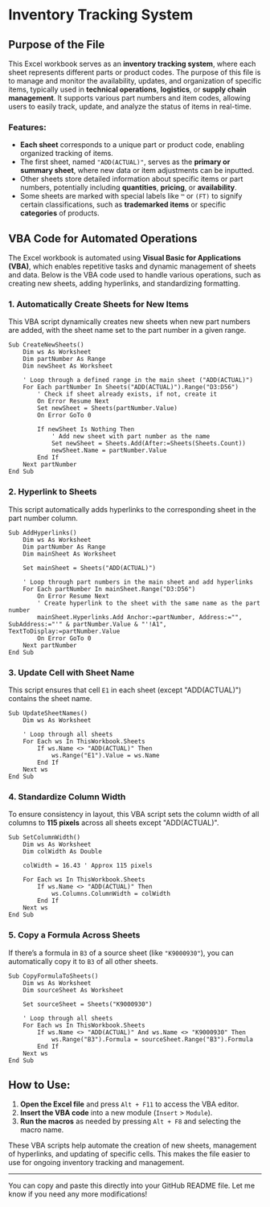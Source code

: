 # Inventory Tracking System

## Purpose of the File

This Excel workbook serves as an **inventory tracking system**, where each sheet represents different parts or product codes. The purpose of this file is to manage and monitor the availability, updates, and organization of specific items, typically used in **technical operations**, **logistics**, or **supply chain management**. It supports various part numbers and item codes, allowing users to easily track, update, and analyze the status of items in real-time.

### Features:
- **Each sheet** corresponds to a unique part or product code, enabling organized tracking of items.
- The first sheet, named `"ADD(ACTUAL)"`, serves as the **primary or summary sheet**, where new data or item adjustments can be inputted.
- Other sheets store detailed information about specific items or part numbers, potentially including **quantities**, **pricing**, or **availability**.
- Some sheets are marked with special labels like `™` or `(FT)` to signify certain classifications, such as **trademarked items** or specific **categories** of products.

## VBA Code for Automated Operations

The Excel workbook is automated using **Visual Basic for Applications (VBA)**, which enables repetitive tasks and dynamic management of sheets and data. Below is the VBA code used to handle various operations, such as creating new sheets, adding hyperlinks, and standardizing formatting.

### 1. Automatically Create Sheets for New Items

This VBA script dynamically creates new sheets when new part numbers are added, with the sheet name set to the part number in a given range.

```vba
Sub CreateNewSheets()
    Dim ws As Worksheet
    Dim partNumber As Range
    Dim newSheet As Worksheet
    
    ' Loop through a defined range in the main sheet ("ADD(ACTUAL)")
    For Each partNumber In Sheets("ADD(ACTUAL)").Range("D3:D56")
        ' Check if sheet already exists, if not, create it
        On Error Resume Next
        Set newSheet = Sheets(partNumber.Value)
        On Error GoTo 0
        
        If newSheet Is Nothing Then
            ' Add new sheet with part number as the name
            Set newSheet = Sheets.Add(After:=Sheets(Sheets.Count))
            newSheet.Name = partNumber.Value
        End If
    Next partNumber
End Sub
```

### 2. Hyperlink to Sheets

This script automatically adds hyperlinks to the corresponding sheet in the part number column.

```vba
Sub AddHyperlinks()
    Dim ws As Worksheet
    Dim partNumber As Range
    Dim mainSheet As Worksheet
    
    Set mainSheet = Sheets("ADD(ACTUAL)")
    
    ' Loop through part numbers in the main sheet and add hyperlinks
    For Each partNumber In mainSheet.Range("D3:D56")
        On Error Resume Next
        ' Create hyperlink to the sheet with the same name as the part number
        mainSheet.Hyperlinks.Add Anchor:=partNumber, Address:="", SubAddress:="'" & partNumber.Value & "'!A1", TextToDisplay:=partNumber.Value
        On Error GoTo 0
    Next partNumber
End Sub
```

### 3. Update Cell with Sheet Name

This script ensures that cell `E1` in each sheet (except "ADD(ACTUAL)") contains the sheet name.

```vba
Sub UpdateSheetNames()
    Dim ws As Worksheet
    
    ' Loop through all sheets
    For Each ws In ThisWorkbook.Sheets
        If ws.Name <> "ADD(ACTUAL)" Then
            ws.Range("E1").Value = ws.Name
        End If
    Next ws
End Sub
```

### 4. Standardize Column Width

To ensure consistency in layout, this VBA script sets the column width of all columns to **115 pixels** across all sheets except "ADD(ACTUAL)".

```vba
Sub SetColumnWidth()
    Dim ws As Worksheet
    Dim colWidth As Double
    
    colWidth = 16.43 ' Approx 115 pixels
    
    For Each ws In ThisWorkbook.Sheets
        If ws.Name <> "ADD(ACTUAL)" Then
            ws.Columns.ColumnWidth = colWidth
        End If
    Next ws
End Sub
```

### 5. Copy a Formula Across Sheets

If there’s a formula in `B3` of a source sheet (like `"K9000930"`), you can automatically copy it to `B3` of all other sheets.

```vba
Sub CopyFormulaToSheets()
    Dim ws As Worksheet
    Dim sourceSheet As Worksheet
    
    Set sourceSheet = Sheets("K9000930")
    
    ' Loop through all sheets
    For Each ws In ThisWorkbook.Sheets
        If ws.Name <> "ADD(ACTUAL)" And ws.Name <> "K9000930" Then
            ws.Range("B3").Formula = sourceSheet.Range("B3").Formula
        End If
    Next ws
End Sub
```

## How to Use:

1. **Open the Excel file** and press `Alt + F11` to access the VBA editor.
2. **Insert the VBA code** into a new module (`Insert` > `Module`).
3. **Run the macros** as needed by pressing `Alt + F8` and selecting the macro name.

These VBA scripts help automate the creation of new sheets, management of hyperlinks, and updating of specific cells. This makes the file easier to use for ongoing inventory tracking and management.

---

You can copy and paste this directly into your GitHub README file. Let me know if you need any more modifications!
